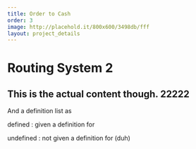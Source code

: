```yaml
---
title: Order to Cash
order: 3
image: http://placehold.it/800x600/3498db/fff
layout: project_details
---
```


# Routing System 2

## This is the actual content though.  22222

And a definition list as

defined
: given a definition for

undefined
: not given a definition for (duh)
